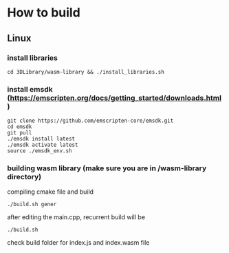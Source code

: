 # How to build
## Linux

### install libraries
```cd 3DLibrary/wasm-library && ./install_libraries.sh ```

### install emsdk (https://emscripten.org/docs/getting_started/downloads.html)

```
git clone https://github.com/emscripten-core/emsdk.git
cd emsdk
git pull
./emsdk install latest
./emsdk activate latest
source ./emsdk_env.sh
```

### building wasm library (make sure you are in /wasm-library directory)

compiling cmake file and build
```
./build.sh gener
```
after editing the main.cpp, recurrent build will be
```
./build.sh
```

check build folder for index.js and index.wasm file
